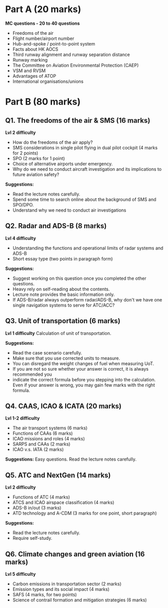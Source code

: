 # Part A (20 marks)
**MC questions - 20 to 40 questions**
- Freedoms of the air
- Flight number/airport number
- Hub-and-spoke / point-to-point system
- Facts about HK AOCS
- Third runway alignment and runway separation distance
- Runway marking
- The Committee on Aviation Environmental Protection (CAEP)
- VSM and RVSM
- Advantages of ATOP
- International organisations/unions

# Part B (80 marks)
## Q1. The freedoms of the air & SMS (16 marks)
**Lvl 2 difficulty**
- How do the freedoms of the air apply?
- SMS considerations in single pilot flying in dual pilot cockpit (4 marks for 2 points)
- SPO (2 marks for 1 point)
- Choice of alternative airports under emergency.
- Why do we need to conduct aircraft investigation and its implications to future aviation safety?

**Suggestions:**
- Read the lecture notes carefully.
- Spend some time to search online about the background of SMS and SPO/DPO.
- Understand why we need to conduct air investigations

## Q2. Radar and ADS-B (8 marks)
**Lvl 4 difficulty**
- Understanding the functions and operational limits of radar systems and ADS-B
- Short essay type (two points in paragraph form)

**Suggestions:**
- Suggest working on this question once you completed the other questions.
- Heavy rely on self-reading about the contents.
- Lecture note provides the basic information only.
- If ADS-B/radar always outperform radar/ADS-B, why don't we have one single navigation systems to serve for ATC/ACC?

## Q3. Unit of transportation (6 marks)
**Lvl 1 difficulty**
Calculation of unit of transportation.

**Suggestions:**
- Read the case scenario carefully.
- Make sure that you use corrected units to measure.
- You can disregard the weight changes of fuel when measuring UoT.
- If you are not so sure whether your answer is correct, it is always recommended you
- indicate the correct formula before you stepping into the calculation. Even if your answer is wrong, you may gain few marks with the right formula.

## Q4. CAAS, ICAO & ICATA (20 marks)
**Lvl 1-2 difficulty**
- The air transport systems (6 marks)
- Functions of CAAs (6 marks)
- ICAO missions and roles (4 marks)
- SARPS and CAAs (2 marks)
- ICAO v.s. IATA (2 marks)

**Suggestions:**
Easy questions.
Read the lecture notes carefully.

## Q5. ATC and NextGen (14 marks)
**Lvl 2 difficulty**
- Functions of ATC (4 marks)
- ATCS and ICAO airspace classification (4 marks)
- ADS-B in/out (3 marks)
- ATD technology and A-CDM (3 marks for one point, short paragraph)

**Suggestions:**
- Read the lecture notes carefully.
- Require self-study.

## Q6. Climate changes and green aviation (16 marks) 
**Lvl 5 difficulty**
- Carbon emissions in transportation sector (2 marks)
- Emission types and its social impact (4 marks)
- SAFS (4 marks, for two points)
- Science of contrail formation and mitigation strategies (6 marks)